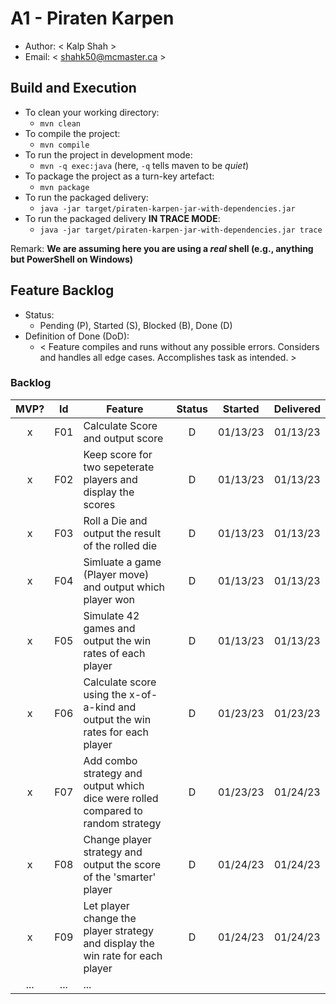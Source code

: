 # A1 - Piraten Karpen

  * Author: < Kalp Shah >
  * Email: < shahk50@mcmaster.ca >

## Build and Execution

  * To clean your working directory:
    * `mvn clean`
  * To compile the project:
    * `mvn compile`
  * To run the project in development mode:
    * `mvn -q exec:java` (here, `-q` tells maven to be _quiet_)
  * To package the project as a turn-key artefact:
    * `mvn package`
  * To run the packaged delivery:
    * `java -jar target/piraten-karpen-jar-with-dependencies.jar` 
  * To run the packaged delivery **IN TRACE MODE**:
    * `java -jar target/piraten-karpen-jar-with-dependencies.jar trace`

Remark: **We are assuming here you are using a _real_ shell (e.g., anything but PowerShell on Windows)**

## Feature Backlog

 * Status: 
   * Pending (P), Started (S), Blocked (B), Done (D)
 * Definition of Done (DoD):
   * < Feature compiles and runs without any possible errors. Considers and handles all edge cases. Accomplishes task as intended. >

### Backlog 

| MVP? | Id  | Feature                                                                          | Status  |  Started  | Delivered |
| :-:  | :-: |   ---                                                                            |   :-:   |    :-:    |    :-:    |
| x    | F01 | Calculate Score and output score                                                 |    D    | 01/13/23  | 01/13/23  |
| x    | F02 | Keep score for two sepeterate players and display the scores                     |    D    | 01/13/23  | 01/13/23  |
| x    | F03 | Roll a Die and output the result of the rolled die                               |    D    | 01/13/23  | 01/13/23  |
| x    | F04 | Simluate a game (Player move) and output which player won                        |    D    | 01/13/23  | 01/13/23  |
| x    | F05 | Simulate 42 games and output the win rates of each player                        |    D    | 01/13/23  | 01/13/23  |
| x    | F06 | Calculate score using the x-of-a-kind and output the  win rates for each player  |    D    | 01/23/23  | 01/23/23  |
| x    | F07 | Add combo strategy and output which dice were rolled compared to random strategy |    D    | 01/23/23  | 01/24/23  |
| x    | F08 | Change player strategy and output the score of the 'smarter' player              |    D    | 01/24/23  | 01/24/23  |
| x    | F09 | Let player change the player strategy and display the win rate for each player   |    D    | 01/24/23  | 01/24/23  |
| ...  | ... | ... |

